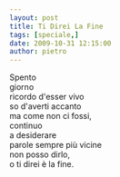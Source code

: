 ```yaml
---
layout: post
title: Ti Direi La Fine
tags: [speciale,]
date: 2009-10-31 12:15:00
author: pietro
---
```

Spento<br/>giorno<br/>ricordo d'esser vivo<br/>so d'averti accanto<br/>ma come non ci fossi,<br/>continuo<br/>a desiderare<br/>parole sempre più vicine<br/>non posso dirlo,<br/>o ti direi è la fine.
